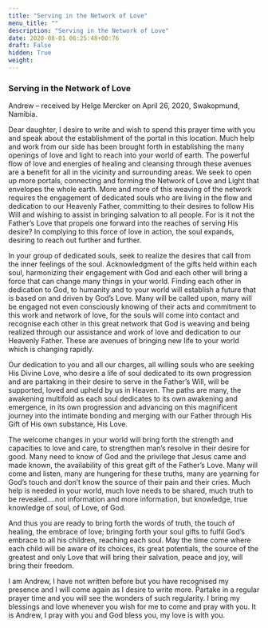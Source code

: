 ```yaml
---
title: "Serving in the Network of Love"
menu_title: ""
description: "Serving in the Network of Love"
date: 2020-08-01 06:25:48+00:76
draft: False
hidden: True
weight:
---
```

### Serving in the Network of Love

Andrew – received by Helge Mercker on April 26, 2020, Swakopmund, Namibia.

Dear daughter, I desire to write and wish to spend this prayer time with you and speak about the establishment of the portal in this location. Much help and work from our side has been brought forth in establishing the many openings of love and light to reach into your world of earth. The powerful flow of love and energies of healing and cleansing through these avenues are a benefit for all in the vicinity and surrounding areas. We seek to open up more portals, connecting and forming the Network of Love and Light that envelopes the whole earth. More and more of this weaving of the network requires the engagement of dedicated souls who are living in the flow and dedication to our Heavenly Father, committing to their desires to follow His Will and wishing to assist in bringing salvation to all people. For is it not the Father’s Love that propels one forward into the reaches of serving His desire? In complying to this force of love in action, the soul expands, desiring to reach out further and further.

In your group of dedicated souls, seek to realize the desires that call from the inner feelings of the soul. Acknowledgment of the gifts held within each soul, harmonizing their engagement with God and each other will bring a force that can change many things in your world. Finding each other in dedication to God, to humanity and to your world will establish a future that is based on and driven by God’s Love. Many will be called upon, many will be engaged not even consciously knowing of their acts and commitment to this work and network of love, for the souls will come into contact and recognise each other in this great network that God is weaving and being realized through our assistance and work of love and dedication to our Heavenly Father. These are avenues of bringing new life to your world which is changing rapidly.

Our dedication to you and all our charges, all willing souls who are seeking His Divine Love, who desire a life of soul dedicated to its own progression and are partaking in their desire to serve in the Father’s Will, will be supported, loved and upheld by us in Heaven.
The paths are many, the awakening multifold as each soul dedicates to its own awakening and emergence, in its own progression and advancing on this magnificent journey into the intimate bonding and merging with our Father through His Gift of His own substance, His Love.

The welcome changes in your world will bring forth the strength and capacities to love and care, to strengthen man’s resolve in their desire for good. Many need to know of God and the privilege that Jesus came and made known, the availability of this great gift of the Father’s Love. Many will come and listen, many are hungering for these truths, many are yearning for God’s touch and don’t know the source of their pain and their cries. Much help is needed in your world, much love needs to be shared, much truth to be revealed….not information and more information, but knowledge, true knowledge of soul, of Love, of God.

And thus you are ready to bring forth the words of truth, the touch of healing, the embrace of love; bringing forth your soul gifts to fulfil God’s embrace to all his children, reaching each soul. May the time come where each child will be aware of its choices, its great potentials, the source of the greatest and only Love that will bring their salvation, peace and joy, will bring their freedom.

I am Andrew, I have not written before but you have recognised my presence and I will come again as I desire to write more. Partake in a regular prayer time and you will see the wonders of such regularity. I bring my blessings and love whenever you wish for me to come and pray with you. It is Andrew, I pray with you and God bless you, my love is with you.
